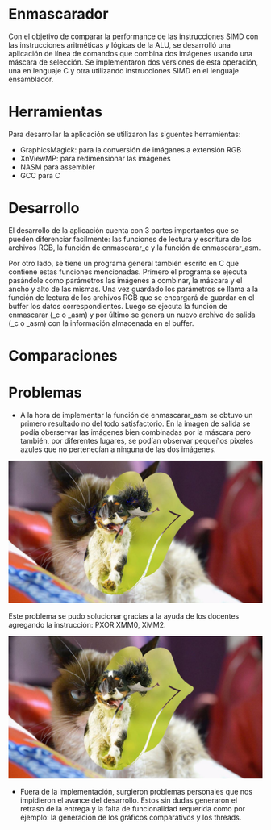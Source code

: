 # Enmascarador

Con el objetivo de comparar la performance de las instrucciones SIMD con las instrucciones aritméticas y lógicas de la ALU, se desarrolló una aplicación de línea de comandos que combina dos imágenes usando una máscara de selección. Se implementaron dos versiones de esta operación, una en lenguaje C y otra utilizando instrucciones SIMD en el lenguaje ensamblador.

# Herramientas

Para desarrollar la aplicación se utilizaron las siguentes herramientas:
- GraphicsMagick: para la conversión de imáganes a extensión RGB
- XnViewMP: para redimensionar las imágenes
- NASM para assembler
- GCC para C

# Desarrollo

El desarrollo de la aplicación cuenta con 3 partes importantes que se pueden diferenciar facilmente: las funciones de lectura y escritura de los archivos RGB, la función de enmascarar_c y la función de enmascarar_asm.

Por otro lado, se tiene un programa general también escrito en C que contiene estas funciones mencionadas. Primero el programa se ejecuta pasándole como parámetros las imágenes a combinar, la máscara y el ancho y alto de las mismas. Una vez guardado los parámetros se llama a la función de lectura de los archivos RGB que se encargará de guardar en el buffer los datos correspondientes. Luego se ejecuta la función de enmascarar (_c o _asm) y por último se genera un nuevo archivo de salida (_c o _asm) con la información almacenada en el buffer.

# Comparaciones


# Problemas

- A la hora de implementar la función de enmascarar_asm se obtuvo un primero resultado no del todo satisfactorio. En la imagen de salida se podía oberservar las imágenes bien combinadas por la máscara pero también, por diferentes lugares, se podían observar pequeños pixeles azules que no pertenecían a ninguna de las dos imágenes.

![](https://raw.githubusercontent.com/gustavoecruz/TP2-OrgaII/main/Problemas/salida_asm.JPG)

Este problema se pudo solucionar gracias a la ayuda de los docentes agregando la instrucción: PXOR XMM0, XMM2.

![](https://raw.githubusercontent.com/gustavoecruz/TP2-OrgaII/main/Problemas/salida_asm_ok.JPG)

- Fuera de la implementación, surgieron problemas personales que nos impidieron el avance del desarrollo. Estos sin dudas generaron el retraso de la entrega y la falta de funcionalidad requerida como por ejemplo: la generación de los gráficos comparativos y los threads.